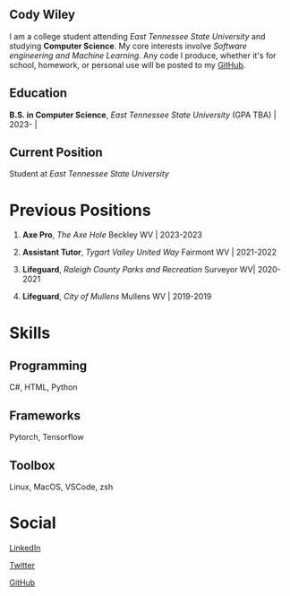 ## Cody Wiley

I am a college student attending _East Tennessee State University_ and studying **Computer Science**. My core interests involve _Software engineering and Machine Learning_. Any code I produce, whether it's for school, homework, or personal use will be posted to my [GitHub](https://github.com/cwiley02).

## Education

**B.S. in Computer Science**, *East Tennessee State University* (GPA TBA) | 2023- |


## Current Position

Student at *East Tennessee State University*


# Previous Positions

1. **Axe Pro**, *The Axe Hole* Beckley WV | 2023-2023

2. **Assistant Tutor**, *Tygart Valley United Way* Fairmont WV | 2021-2022

3. **Lifeguard**, *Raleigh County Parks and Recreation* Surveyor WV| 2020-2021

4. **Lifeguard**, *City of Mullens* Mullens WV | 2019-2019

# Skills
## Programming
C#, HTML, Python

## Frameworks
Pytorch, Tensorflow

## Toolbox

Linux, MacOS, VSCode, zsh
# Social

[LinkedIn](https://www.linkedin.com/in/cody-wiley-30b678209/)

[Twitter](https://twitter.com/cwiley2002)

[GitHub](https://github.com/cwiley02)
